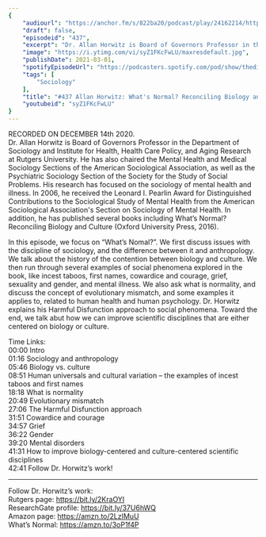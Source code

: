 ```yaml
---
{
	"audiourl": "https://anchor.fm/s/822ba20/podcast/play/24162214/https%3A%2F%2Fd3ctxlq1ktw2nl.cloudfront.net%2Fstaging%2F2020-11-18%2F19327b53-a552-e9cc-2149-78b48ea35317.m4a",
	"draft": false,
	"episodeid": "437",
	"excerpt": "Dr. Allan Horwitz is Board of Governors Professor in the Department of Sociology and Institute for Health, Health Care Policy, and Aging Research at Rutgers University. He has also chaired the Mental Health and Medical Sociology Sections of the American Sociological Association, as well as the Psychiatric Sociology Section of the Society for the Study of Social Problems. His research has focused on the sociology of mental health and illness. In 2006, he received the Leonard I. Pearlin Award for Distinguished Contributions to the Sociological Study of Mental Health from the American Sociological Association's Section on Sociology of Mental Health. In addition, he has published several books including What’s Normal? Reconciling Biology and Culture (Oxford University Press, 2016).",
	"image": "https://i.ytimg.com/vi/syZ1FKcFwLU/maxresdefault.jpg",
	"publishDate": 2021-03-01,
	"spotifyEpisodeUrl": "https://podcasters.spotify.com/pod/show/thedissenter/episodes/437-Allan-Horwitz-Whats-Normal--Reconciling-Biology-and-Culture-envsf6",
	"tags": [
		"Sociology"
	],
	"title": "#437 Allan Horwitz: What's Normal? Reconciling Biology and Culture",
	"youtubeid": "syZ1FKcFwLU"
}
---
```

RECORDED ON DECEMBER 14th 2020.  
Dr. Allan Horwitz is Board of Governors Professor in the Department of Sociology and Institute for Health, Health Care Policy, and Aging Research at Rutgers University. He has also chaired the Mental Health and Medical Sociology Sections of the American Sociological Association, as well as the Psychiatric Sociology Section of the Society for the Study of Social Problems. His research has focused on the sociology of mental health and illness. In 2006, he received the Leonard I. Pearlin Award for Distinguished Contributions to the Sociological Study of Mental Health from the American Sociological Association's Section on Sociology of Mental Health. In addition, he has published several books including What’s Normal? Reconciling Biology and Culture (Oxford University Press, 2016).

In this episode, we focus on “What’s Nomal?”. We first discuss issues with the discipline of sociology, and the difference between it and anthropology. We talk about the history of the contention between biology and culture. We then run through several examples of social phenomena explored in the book, like incest taboos, first names, cowardice and courage, grief, sexuality and gender, and mental illness. We also ask what is normality, and discuss the concept of evolutionary mismatch, and some examples it applies to, related to human health and human psychology. Dr. Horwitz explains his Harmful Disfunction approach to social phenomena. Toward the end, we talk abut how we can improve scientific disciplines that are either centered on biology or culture.

Time Links:  
<time>00:00</time> Intro  
<time>01:16</time> Sociology and anthropology  
<time>05:46</time> Biology vs. culture  
<time>08:51</time> Human universals and cultural variation – the examples of incest taboos and first names  
<time>18:18</time> What is normality  
<time>20:49</time> Evolutionary mismatch  
<time>27:06</time> The Harmful Disfunction approach  
<time>31:51</time> Cowardice and courage  
<time>34:57</time> Grief  
<time>36:22</time> Gender  
<time>39:20</time> Mental disorders  
<time>41:31</time> How to improve biology-centered and culture-centered scientific disciplines  
<time>42:41</time> Follow Dr. Horwitz’s work!

---

Follow Dr. Horwitz’s work:  
Rutgers page: https://bit.ly/2KraOYI  
ResearchGate profile: https://bit.ly/37U6hWQ  
Amazon page: https://amzn.to/2LzIMuU  
What’s Normal: https://amzn.to/3oP1f4P
